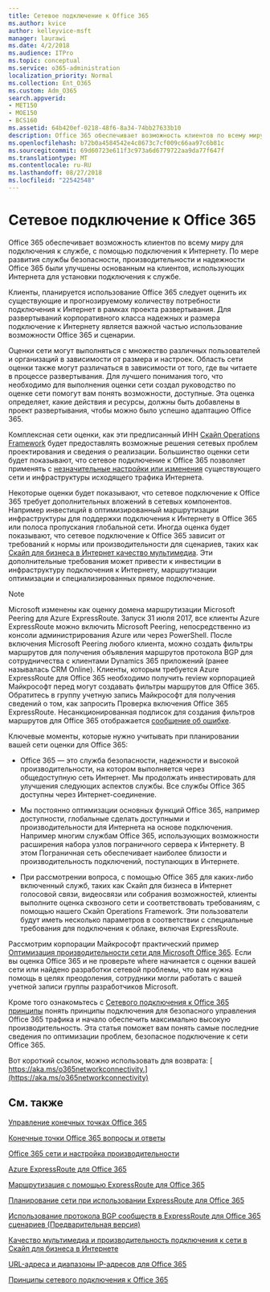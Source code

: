 ```yaml
---
title: Сетевое подключение к Office 365
ms.author: kvice
author: kelleyvice-msft
manager: laurawi
ms.date: 4/2/2018
ms.audience: ITPro
ms.topic: conceptual
ms.service: o365-administration
localization_priority: Normal
ms.collection: Ent_O365
ms.custom: Adm_O365
search.appverid:
- MET150
- MOE150
- BCS160
ms.assetid: 64b420ef-0218-48f6-8a34-74bb27633b10
description: Office 365 обеспечивает возможность клиентов по всему миру для подключения к службе, с помощью подключения к Интернету. По мере развития службы безопасности, производительности и надежности Office 365 были улучшены основанным на клиентов, использующих Интернета для установки подключения к службе.
ms.openlocfilehash: b72b0a4584542e4c8673c7cf009c66aa97c6b81c
ms.sourcegitcommit: 69d60723e611f3c973a6d6779722aa9da77f647f
ms.translationtype: MT
ms.contentlocale: ru-RU
ms.lasthandoff: 08/27/2018
ms.locfileid: "22542548"
---
```

# <a name="network-connectivity-to-office-365"></a>Сетевое подключение к Office 365

Office 365 обеспечивает возможность клиентов по всему миру для подключения к службе, с помощью подключения к Интернету. По мере развития службы безопасности, производительности и надежности Office 365 были улучшены основанным на клиентов, использующих Интернета для установки подключения к службе.
  
Клиенты, планируется использование Office 365 следует оценить их существующие и прогнозируемому количеству потребности подключения к Интернет в рамках проекта развертывания. Для развертываний корпоративного класса надежных и размера подключение к Интернету является важной частью использование возможности Office 365 и сценарии.
  
Оценки сети могут выполняться с множество различных пользователей и организаций в зависимости от размера и настроек. Область сети оценки также могут различаться в зависимости от того, где вы читаете в процессе развертывания. Для лучшего понимания того, что необходимо для выполнения оценки сети создал руководство по оценке сети помогут вам понять возможности, доступные. Эта оценка определяет, какие действия и ресурсы, должны быть добавлены в проект развертывания, чтобы можно было успешно адаптацию Office 365.
  
Комплексная сети оценки, как эти предписанный ИНН [Скайп Operations Framework](https://www.skypeoperationsframework.com/) будет предоставлять возможные решения сетевых проблем проектирования и сведения о реализации. Большинство оценки сети будет показывают, что сетевое подключение к Office 365 позволяет применять с [незначительные настройки или изменения](https://aka.ms/manageo365endpoints) существующего сети и инфраструктуры исходящего трафика Интернета.

Некоторые оценки будет показывают, что сетевое подключение к Office 365 требует дополнительных вложений в сетевых компонентов. Например инвестиций в оптимизированный маршрутизации инфраструктуры для поддержки подключения к Интернету в Office 365 или полоса пропускания глобальной сети. Иногда оценка будет показывают, что сетевое подключение к Office 365 зависит от требований к нормы или производительности для сценариев, таких как [Скайп для бизнеса в Интернет качество мультимедиа](https://support.office.com/article/Media-Quality-and-Network-Connectivity-Performance-in-Skype-for-Business-Online-5fe3e01b-34cf-44e0-b897-b0b2a83f0917). Эти дополнительные требования может привести к инвестиции в инфраструктуру подключения к Интернету, маршрутизации оптимизации и специализированных прямое подключение.
  
> [!NOTE]
> Microsoft изменены как оценку домена маршрутизации Microsoft Peering для Azure ExpressRoute. Запуск 31 июля 2017, все клиенты Azure ExpressRoute можно включить Microsoft Peering, непосредственно из консоли администрирования Azure или через PowerShell. После включения Microsoft Peering любого клиента, можно создать фильтры маршрутов для получения объявления маршрутов протокола BGP для сотрудничества с клиентами Dynamics 365 приложений (ранее называлась CRM Online). Клиенты, которым требуется Azure ExpressRoute для Office 365 необходимо получить review корпорацией Майкрософт перед могут создавать фильтры маршрутов для Office 365. Обратитесь в группу учетную запись Майкрософт для получения сведений о том, как запросить Проверка включения Office 365 ExpressRoute. Несанкционированная подписок для создания фильтров маршрутов для Office 365 отображается [сообщение об ошибке](https://support.microsoft.com/kb/3181709).
  
Ключевые моменты, которые нужно учитывать при планировании вашей сети оценки для Office 365:
  
- Office 365 — это служба безопасности, надежности и высокой производительности, на котором выполняется через общедоступную сеть Интернет. Мы продолжать инвестировать для улучшения следующих аспектов службы. Все службы Office 365 доступны через Интернет-соединение.

- Мы постоянно оптимизации основных функций Office 365, например доступности, глобальные сделать доступными и производительности для Интернета на основе подключения. Например многим службам Office 365, использующих возможности расширения набора узлов пограничного сервера к Интернету. В этом Пограничная сеть обеспечивает наиболее близости и производительность подключений, поступающих в Интернете.

- При рассмотрении вопроса, с помощью Office 365 для каких-либо включенный служб, таких как Скайп для бизнеса в Интернет голосовой связи, видеосвязи или собрания возможностей, клиенты выполните оценка сквозного сети и соответствовать требованиям, с помощью нашего Скайп Operations Framework. Эти пользователи будут иметь несколько параметров в соответствии с специальные требования для подключения к облаке, включая ExpressRoute.

Рассмотрим корпорации Майкрософт практический пример [Оптимизация производительности сети для Microsoft Office 365](https://msdn.microsoft.com/en-us/library/mt450488.aspx). Если вы оценка Office 365 и не проверьте where начинается с оценки вашей сети или найдено разработки сетевой проблемы, что вам нужна помощь в целях преодоления, сотрудники могли работать с вашей учетной записи группы разработчиков Microsoft.
  
Кроме того ознакомьтесь с [Сетевого подключения к Office 365 принципы](https://aka.ms/o365networkingprinciples) понять принципы подключения для безопасного управления Office 365 трафика и начало обеспечить максимально высокую производительность. Эта статья поможет вам понять самые последние сведения по оптимизации проблем, безопасное подключение к сети Office 365.
  
Вот короткий ссылок, можно использовать для возврата: [ https://aka.ms/o365networkconnectivity.](https://aka.ms/o365networkconnectivity)
  
## <a name="see-also"></a>См. также

[Управление конечных точках Office 365](https://support.office.com/article/99cab9d4-ef59-4207-9f2b-3728eb46bf9a)
  
[Конечные точки Office 365 вопросы и ответы](https://support.office.com/article/d4088321-1c89-4b96-9c99-54c75cae2e6d)
  
[Office 365 сети и настройка производительности](network-planning-and-performance.md)
  
[Azure ExpressRoute для Office 365](azure-expressroute.md)
  
[Маршрутизация с помощью ExpressRoute для Office 365](routing-with-expressroute.md)
  
[Планирование сети при использовании ExpressRoute для Office 365](network-planning-with-expressroute.md)
  
[Использование протокола BGP сообществ в ExpressRoute для Office 365 сценариев (Предварительная версия)](bgp-communities-in-expressroute.md)
  
[Качество мультимедиа и производительность подключения к сети в Скайп для бизнеса в Интернете](https://support.office.com/article/5fe3e01b-34cf-44e0-b897-b0b2a83f0917)
  
[URL-адреса и диапазоны IP-адресов для Office 365](https://support.office.com/article/8548a211-3fe7-47cb-abb1-355ea5aa88a2)
  
[Принципы сетевого подключения к Office 365](https://aka.ms/o365networkingprinciples)
